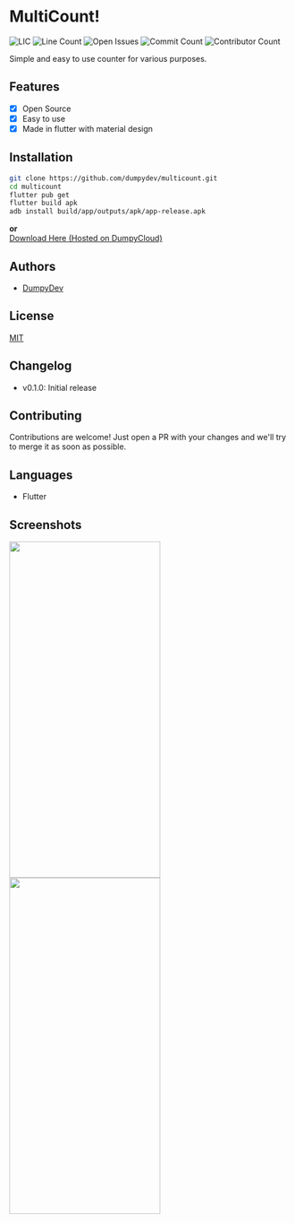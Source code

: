 # MultiCount!
![LIC](https://img.shields.io/github/license/dumpydev/multicount?style=flat-square)
![Line Count](https://img.shields.io/tokei/lines/github/dumpydev/multicount?style=flat-square)
![Open Issues](https://img.shields.io/github/issues-raw/dumpydev/multicount?style=flat-square)
![Commit Count](https://img.shields.io/github/commit-activity/dumpydev/multicount?style=flat-square)
![Contributor Count](https://img.shields.io/github/contributors/dumpydev/multicount?style=flat-square)

Simple and easy to use counter for various purposes.
## Features
 - [x] Open Source
 - [x] Easy to use
 - [x] Made in flutter with material design
## Installation
```bash
git clone https://github.com/dumpydev/multicount.git
cd multicount
flutter pub get
flutter build apk
adb install build/app/outputs/apk/app-release.apk
```
**or**   
[Download Here (Hosted on DumpyCloud)](https://cloud.dumpy.gq/s/7aRf9APzxWbgX3N/download)
## Authors
- [DumpyDev](https://github.com/dumpydev/)
## License
[MIT](https://opensource.org/licenses/MIT)
## Changelog
- v0.1.0: Initial release
## Contributing
Contributions are welcome!
Just open a PR with your changes and we'll try to merge it as soon as possible.
## Languages
- Flutter
## Screenshots
<img height="600" src="https://cloud.dumpy.gq/s/KJ6MRfgA9xoDczZ/preview" width="270"/>
<img height="600" src="https://cloud.dumpy.gq/s/fFqZHfcm6gABfAj/preview" width="270"/>
